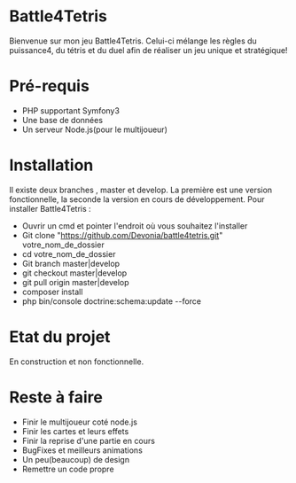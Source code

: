 **Battle4Tetris**
=============================

Bienvenue sur mon jeu Battle4Tetris. Celui-ci mélange les règles du puissance4, 
du tétris et du duel afin de réaliser un jeu unique et stratégique!

**Pré-requis**
==========================
- PHP supportant Symfony3
- Une base de données
- Un serveur Node.js(pour le multijoueur)

**Installation**
==========================
Il existe deux branches , master et develop. La première est une version 
fonctionnelle, la seconde la version en cours de développement.
Pour installer Battle4Tetris :

- Ouvrir un cmd et pointer l'endroit où vous souhaitez l'installer
- Git clone "https://github.com/Devonia/battle4tetris.git" votre_nom_de_dossier
- cd votre_nom_de_dossier
- Git branch master|develop
- git checkout master|develop
- git pull origin master|develop
- composer install
- php bin/console doctrine:schema:update --force

**Etat du projet**
============================

En construction et non fonctionnelle.

**Reste à faire**
=============================

- Finir le multijoueur coté node.js
- Finir les cartes et leurs effets
- Finir la reprise d'une partie en cours
- BugFixes et meilleurs animations
- Un peu(beaucoup) de design
- Remettre un code propre

